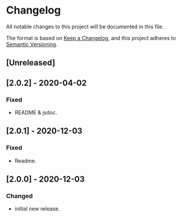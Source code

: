 # Changelog
All notable changes to this project will be documented in this file.

The format is based on [Keep a Changelog](https://keepachangelog.com/en/1.0.0/),
and this project adheres to [Semantic Versioning](https://semver.org/spec/v2.0.0.html).

## [Unreleased]

## [2.0.2] - 2020-04-02
### Fixed
- README & jsdoc.

## [2.0.1] - 2020-12-03
### Fixed
- Readme.

## [2.0.0] - 2020-12-03
### Changed
- initial new release.
